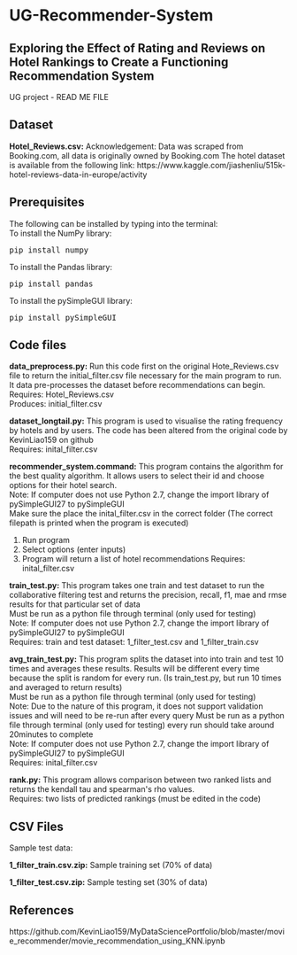 # UG-Recommender-System
<H2>Exploring the Effect of Rating and Reviews on Hotel Rankings to Create a Functioning Recommendation System</H2>
UG project - READ ME FILE

<H2>Dataset</H2>
<b>Hotel_Reviews.csv:</b>
Acknowledgement: Data was scraped from Booking.com, all data is originally owned by Booking.com
The hotel dataset is available from the following link:
https://www.kaggle.com/jiashenliu/515k-hotel-reviews-data-in-europe/activity

<H2>Prerequisites</H2>
The following can be installed by typing into the terminal:
<br/>
To install the NumPy library:
<pre>pip install numpy</pre>

To install the Pandas library:
<pre>pip install pandas</pre>

To install the pySimpleGUI library:
<pre>pip install pySimpleGUI</pre>

<H2>Code files </H2>

<b>data_preprocess.py:</b>
Run this code first on the original Hote_Reviews.csv file to return the initial_filter.csv file necessary for the main program to run. It data pre-processes the dataset before recommendations can begin.
<br/>
Requires: Hotel_Reviews.csv
<br/>
Produces: initial_filter.csv

<b>dataset_longtail.py:</b>
This program is used to visualise the rating frequency by hotels and by users. The code has been altered from the original code by KevinLiao159 on github
<br/>
Requires: inital_filter.csv

<b>recommender_system.command:</b>
This program contains the algorithm for the best quality algorithm. It allows users to select their id and choose options for their hotel search.
<br/>
Note: If computer does not use Python 2.7, change the import library of pySimpleGUI27 to pySimpleGUI
<br/>
Make sure the place the inital_filter.csv in the correct folder (The correct filepath is printed when the program is executed)
1. Run program
2. Select options (enter inputs)
3. Program will return a list of hotel recommendations
Requires: inital_filter.csv

<b>train_test.py:</b>
This program takes one train and test dataset to run the collaborative filtering test and returns the precision, recall, f1, mae and rmse results for that particular set of data
<br/>
Must be run as a python file through terminal (only used for testing)
<br/>
Note: If computer does not use Python 2.7, change the import library of pySimpleGUI27 to pySimpleGUI
<br/>
Requires: train and test dataset: 1_filter_test.csv and 1_filter_train.csv

<b>avg_train_test.py:</b>
This program splits the dataset into into train and test 10 times and averages these results. Results will be different every time because the split is random for every run. (Is train_test.py, but run 10 times and averaged to return results)
<br/>
Must be run as a python file through terminal (only used for testing)
<br/>
Note: Due to the nature of this program, it does not support validation issues and will need to be re-run after every query
Must be run as a python file through terminal (only used for testing) every run should take around 20minutes to complete
<br/>
Note: If computer does not use Python 2.7, change the import library of pySimpleGUI27 to pySimpleGUI
<br/>
Requires: inital_filter.csv

<b>rank.py:</b>
This program allows comparison between two ranked lists and returns the kendall tau and spearman's rho values.
<br/>
Requires: two lists of predicted rankings (must be edited in the code)

<H2>CSV Files</H2>
Sample test data:

<b>1_filter_train.csv.zip:</b>
Sample training set (70% of data)

<b>1_filter_test.csv.zip:</b>
Sample testing set (30% of data)

<H2>References</H2>
https://github.com/KevinLiao159/MyDataSciencePortfolio/blob/master/movie_recommender/movie_recommendation_using_KNN.ipynb



